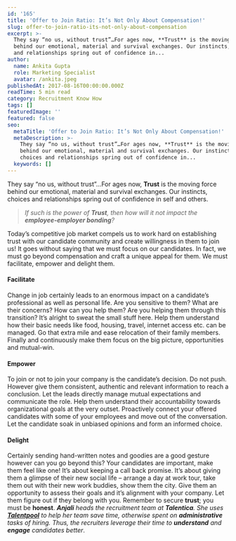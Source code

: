 ```yaml
---
id: '165'
title: 'Offer to Join Ratio: It’s Not Only About Compensation!'
slug: offer-to-join-ratio-its-not-only-about-compensation
excerpt: >-
  They say “no us, without trust”…For ages now, **Trust** is the moving force
  behind our emotional, material and survival exchanges. Our instincts, choices
  and relationships spring out of confidence in...
author:
  name: Ankita Gupta
  role: Marketing Specialist
  avatar: /ankita.jpeg
publishedAt: 2017-08-16T00:00:00.000Z
readTime: 5 min read
category: Recruitment Know How
tags: []
featuredImage: ''
featured: false
seo:
  metaTitle: 'Offer to Join Ratio: It’s Not Only About Compensation!'
  metaDescription: >-
    They say “no us, without trust”…For ages now, **Trust** is the moving force
    behind our emotional, material and survival exchanges. Our instincts,
    choices and relationships spring out of confidence in...
  keywords: []
---
```


They say “no us, without trust”…For ages now, **Trust** is the moving force behind our emotional, material and survival exchanges. Our instincts, choices and relationships spring out of confidence in self and others.

> _If such is the power of **Trust**, then how will it not impact the **employee-employer bonding**?_

<!--more--> Today’s competitive job market compels us to work hard on establishing trust with our candidate community and create willingness in them to join us! It goes without saying that we must focus on our candidates. In fact, we must go beyond compensation and craft a unique appeal for them. We must facilitate, empower and delight them.

#### **Facilitate**

Change in job certainly leads to an enormous impact on a candidate’s professional as well as personal life. Are you sensitive to them? What are their concerns? How can you help them? Are you helping them through this transition? It’s alright to sweat the small stuff here. Help them understand how their basic needs like food, housing, travel, internet access etc. can be managed. Go that extra mile and ease relocation of their family members. Finally and continuously make them focus on the big picture, opportunities and mutual-win.

#### **Empower**

To join or not to join your company is the candidate’s decision. Do not push. However give them consistent, authentic and relevant information to reach a conclusion. Let the leads directly manage mutual expectations and communicate the role. Help them understand their accountability towards organizational goals at the very outset. Proactively connect your offered candidates with some of your employees and move out of the conversation. Let the candidate soak in unbiased opinions and form an informed choice.

#### **Delight**

Certainly sending hand-written notes and goodies are a good gesture however can you go beyond this? Your candidates are important, make them feel like one! It’s about keeping a call back promise. It’s about giving them a glimpse of their new social life – arrange a day at work tour, take them out with their new work buddies, show them the city. Give them an opportunity to assess their goals and it’s alignment with your company. Let them figure out if they belong with you. Remember to secure **trust**; you must be **honest**. _**Anjali** heads the recruitment team at **Talentica**. She uses [**Talentpool**](https://www.thetalentpool.ai/) to help her team save time, otherwise spent on **administrative** tasks of hiring. Thus, the recruiters leverage their time to **understand** and **engage** candidates better_. 

<script type="application/ld+json"><br /> { "@context": "http://schema.org",<br /> "@type": "BlogPosting",<br /> "mainEntityOfPage": {<br /> "@type": "WebPage",<br /> "@id": "https://www.thetalentpool.ai/"<br /> },<br /> "headline": "Offer to Join Ratio: It’s Not Only About Compensation!",<br /> "alternativeHeadline": "They say “no us, without trust”…For ages now, Trust is the moving force behind our emotional, material and survival exchanges. Our instincts, choices and relationships spring out of confidence in self and others.",<br /> "award": "",<br /> "image": {<br /> "@type": "ImageObject",<br /> "url":"https://www.thetalentpool.ai/images/logo.png",<br /> "height": 800,<br /> "width": 800},<br /> "editor": "Talent Pool",<br /> "genre": "Customers RevPressPressiew",<br /> "keywords": "Recruiting Software, Employment",<br /> "wordcount": "538",<br /> "publisher": {<br /> "@type": "Organization",<br /> "name": "Talent Pool",<br /> "logo": {<br /> "@type": "ImageObject",<br /> "url": "https://www.thetalentpool.ai/images/logo.png",<br /> "width": 600,<br /> "height": 60<br /> }<br /> },<br /> "url": "https://www.thetalentpool.ai/offer-to-join-ratio-its-not-only-about-compensation/",<br /> "datePublished": "2017-08-16",<br /> "dateCreated": "2017-08-16",<br /> "dateModified": "2017-08-16",<br /> "description": "They say “no us, without trust”…For ages now, Trust is the moving force behind our emotional, material and survival exchanges. Our instincts, choices and relationships spring out of confidence in self and others.<br /> If such is the power of Trust, then how will it not impact the employee-employer bonding?<br /> Today’s competitive job market compels us to work hard on establishing trust with our candidate community and create willingness in them to join us! It goes without saying that we must focus on our candidates. In fact, we must go beyond compensation and craft a unique appeal for them. We must facilitate, empower and delight them.<br /> Facilitate<br /> Change in job certainly leads to an enormous impact on a candidate’s professional as well as personal life. Are you sensitive to them? What are their concerns? How can you help them? Are you helping them through this transition? It’s alright to sweat the small stuff here. Help them understand how their basic needs like food, housing, travel, internet access etc. can be managed. Go that extra mile and ease relocation of their family members. Finally and continuously make them focus on the big picture, opportunities and mutual-win.<br /> Empower<br /> To join or not to join your company is the candidate’s decision. Do not push. However give them consistent, authentic and relevant information to reach a conclusion. Let the leads directly manage mutual expectations and communicate the role. Help them understand their accountability towards organizational goals at the very outset. Proactively connect your offered candidates with some of your employees and move out of the conversation. Let the candidate soak in unbiased opinions and form an informed choice.<br /> Delight<br /> Certainly sending hand-written notes and goodies are a good gesture however can you go beyond this? Your candidates are important, make them feel like one! It’s about keeping a call back promise. It’s about giving them a glimpse of their new social life – arrange a day at work tour, take them out with their new work buddies, show them the city. Give them an opportunity to assess their goals and it’s alignment with your company. Let them figure out if they belong with you.<br /> Remember to secure trust; you must be honest.<br /> Anjali heads the recruitment team at Talentica. She uses Talentpool to help her team save time, otherwise spent on administrative tasks of hiring. Thus, the recruiters leverage their time to understand and engage candidates better.",<br /> "author": {<br /> "@type": "Organization",<br /> "name": "Anjali Ahirrao"<br /> }<br /> }<br /></script>

